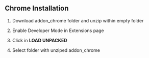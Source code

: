 ## Chrome Installation

1. Download addon_chrome folder and unzip within empty folder

2. Enable Developer Mode in Extensions page

3. Click in **LOAD UNPACKED**

4. Select folder with unziped addon_chrome
